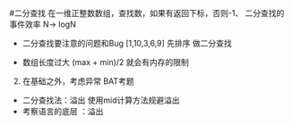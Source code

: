 #二分查找 
 在一维正整数数组，查找数，如果有返回下标，否则-1、
  二分查找的 事件效率 N-> logN

- 二分查找要注意的问题和Bug
 [1,10,3,6,9] 先排序 做二分查找

- 数组长度过大
 (max + min)/2  就会有内存的限制

 2. 在基础之外，考虑异常 BAT考题
   - 二分查找法：溢出  使用mid计算方法规避溢出
   - 考察语言的底层 ：溢出

